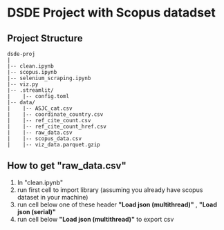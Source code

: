 # DSDE Project with Scopus datadset

## Project Structure
```
dsde-proj
|
|-- clean.ipynb
|-- scopus.ipynb
|-- selenium_scraping.ipynb
|-- viz.py
|-- .streamlit/
|    |-- config.toml
|-- data/
|    |-- ASJC_cat.csv
|    |-- coordinate_country.csv
|    |-- ref_cite_count.csv
|    |-- ref_cite_count_href.csv
|    |-- raw_data.csv
|    |-- scopus_data.csv
|    |-- viz_data.parquet.gzip
```


## How to get "raw_data.csv"
1. In "clean.ipynb"
2. run first cell to import library (assuming you already have scopus dataset in your machine)
3. run cell below one of these header __"Load json (multithread)"__ , __"Load json (serial)"__
4. run cell below __"Load json (multithread)"__ to export csv

